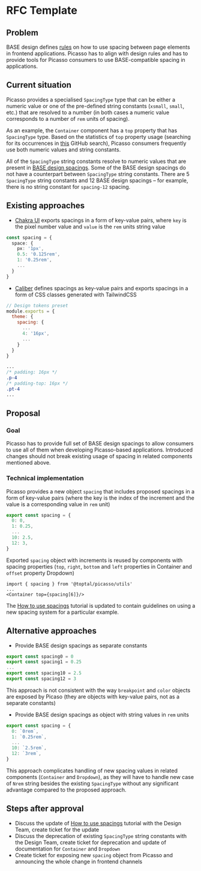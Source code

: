 # RFC Template

## Problem

BASE design defines [rules](https://toptal-core.atlassian.net/wiki/spaces/Base/pages/3217031216/Spacing) on how to use spacing between page elements in frontend applications. Picasso has to align with design rules and has to provide tools for Picasso consumers to use BASE-compatible spacing in applications.

## Current situation

Picasso provides a specialised `SpacingType` type that can be either a numeric value or one of the pre-defined string constants (`xsmall`, `small`, etc.) that are resolved to a number (in both cases a numeric value corresponds to a number of `rem` units of spacing).

As an example, the `Container` component has a `top` property that has `SpacingType` type. Based on the statistics of `top` property usage (searching for its occurrences in [this](https://github.com/search?q=org%3Atoptal+%22+top%3D%7B%22&type=code&p=1) GitHub search), Picasso consumers frequently use both numeric values and string constants.

All of the `SpacingType` string constants resolve to numeric values that are present in [BASE design spacings](https://toptal-core.atlassian.net/wiki/spaces/Base/pages/3217031216/Spacing#Base-Increment). Some of the BASE design spacings do not have a counterpart between `SpacingType` string constants. There are 5 `SpacingType` string constants and 12 BASE design spacings – for example, there is no string constant for `spacing-12` spacing. 

## Existing approaches

- [Chakra UI](https://chakra-ui.com/docs/styled-system/theme#spacing) exports spacings in a form of key-value pairs, where `key` is the pixel number value and `value` is the `rem` units string value

```ts
const spacing = {
  space: {
    px: '1px',
    0.5: '0.125rem',
    1: '0.25rem',
    ...
  }
}
```

- [Caliber](https://github.com/toptal/caliber/blob/9a0b91110f1c82e07d30f684bb42b49e0e34f918/tailwind.preset.design-tokens.js#L2) defines spacings as key-value pairs and exports spacings in a form of CSS classes generated with TailwindCSS

```js
// Design tokens preset
module.exports = {
  theme: {
    spacing: {
      ...
      4: '16px',
      ...
    }
  }
}
```

```css
...
/* padding: 16px */
.p-4
/* padding-top: 16px */
.pt-4
...
```

## Proposal

### Goal

Picasso has to provide full set of BASE design spacings to allow consumers to use all of them when developing Picasso-based applications. Introduced changes should not break existing usage of spacing in related components mentioned above.

### Technical implementation

Picasso provides a new object `spacing` that includes proposed spacings in a form of key-value pairs (where the key is the index of the increment and the value is a corresponding value in `rem` unit)

```ts
export const spacing = {
  0: 0,
  1: 0.25,
  ...
  10: 2.5,
  12: 3,
}
```

Exported `spacing` object with increments is reused by components with spacing properties (`top`, `right`, `bottom` and `left` properties in Container and `offset` property Dropdown)

```tsx
import { spacing } from '@toptal/picasso/utils'
...
<Container top={spacing[6]}/>
```

The [How to use spacings](https://picasso.toptal.net/?path=/story/tutorials-how-to-use-spacings--how-to-use-spacings) tutorial is updated to contain guidelines on using a new spacing system for a particular example.

## Alternative approaches

- Provide BASE design spacings as separate constants

```ts
export const spacing0 = 0
export const spacing1 = 0.25
...
export const spacing10 = 2.5
export const spacing12 = 3
```

This approach is not consistent with the way `breakpoint` and `color` objects are exposed by Picaso (they are objects with key-value pairs, not as a separate constants)

- Provide BASE design spacings as object with string values in `rem` units

```ts
export const spacing = {
  0: `0rem`,
  1: `0.25rem`,
  ...
  10: `2.5rem`,
  12: `3rem`,
}
```

This approach complicates handling of new spacing values in related components (`Container` and `Dropdown`), as they will have to handle new case of `Nrem` string besides the existing `SpacingType` without any significant advantage compared to the proposed approach.

## Steps after approval

- Discuss the update of [How to use spacings](https://picasso.toptal.net/?path=/story/tutorials-how-to-use-spacings--how-to-use-spacings) tutorial with the Design Team, create ticket for the update
- Discuss the deprecation of existing `SpacingType` string constants with the Design Team, create ticket for deprecation and update of documentation for `Container` and `Dropdown`
- Create ticket for exposing new `spacing` object from Picasso and announcing the whole change in frontend channels
